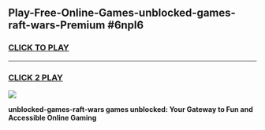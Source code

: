 
## Play-Free-Online-Games-unblocked-games-raft-wars-Premium #6npl6
<h3>
<a href="https://premium.freeplayer.one?title=unblocked-games-raft-wars&ref=8M">CLICK TO PLAY</a></h3>
<hr>

<h3>
<a href="https://premium.freeplayer.one?title=unblocked-games-raft-wars&ref=8M">CLICK 2 PLAY</a>
  
</h3>

<a href="https://premium.freeplayer.one?title=unblocked-games-raft-wars&ref=8M"><img src="https://clearcache.store/games.png"></a>


**unblocked-games-raft-wars games unblocked: Your Gateway to Fun and Accessible Online Gaming**
